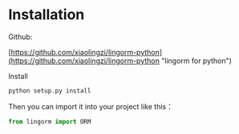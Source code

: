 # Installation

Github:

[https://github.com/xiaolingzi/lingorm-python](https://github.com/xiaolingzi/lingorm-python "lingorm for python")

Install

```shell
python setup.py install
```

Then you can import it into your project like this：

``` python
from lingorm import ORM
```
